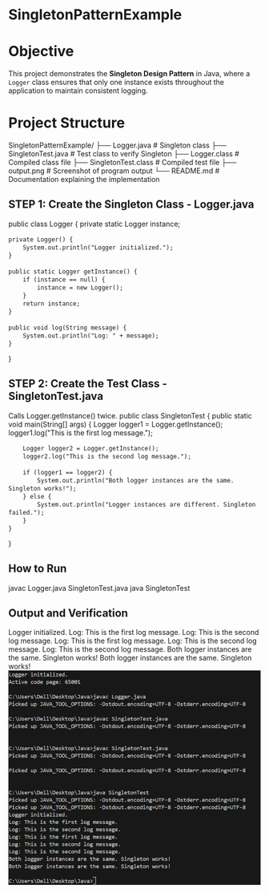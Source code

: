 # SingletonPatternExample

# Objective
This project demonstrates the **Singleton Design Pattern** in Java, where a `Logger` class ensures that only one instance exists throughout the application to maintain consistent logging.



# Project Structure

SingletonPatternExample/
├── Logger.java             # Singleton class
├── SingletonTest.java      # Test class to verify Singleton
├── Logger.class            # Compiled class file
├── SingletonTest.class     # Compiled test file
├── output.png              # Screenshot of program output
└── README.md               # Documentation explaining the implementation



## STEP 1: Create the Singleton Class - Logger.java

public class Logger {
    private static Logger instance;

    private Logger() {
        System.out.println("Logger initialized.");
    }

    public static Logger getInstance() {
        if (instance == null) {
            instance = new Logger();
        }
        return instance;
    }

    public void log(String message) {
        System.out.println("Log: " + message);
    }
}


## STEP 2: Create the Test Class - SingletonTest.java
Calls Logger.getInstance() twice.
public class SingletonTest {
    public static void main(String[] args) {
        Logger logger1 = Logger.getInstance();
        logger1.log("This is the first log message.");

        Logger logger2 = Logger.getInstance();
        logger2.log("This is the second log message.");

        if (logger1 == logger2) {
            System.out.println("Both logger instances are the same. Singleton works!");
        } else {
            System.out.println("Logger instances are different. Singleton failed.");
        }
    }
}

## How to Run
javac Logger.java SingletonTest.java
java SingletonTest

## Output and Verification

Logger initialized.
Log: This is the first log message.
Log: This is the second log message.
Log: This is the first log message.
Log: This is the second log message.
Log: This is the second log message.
Both logger instances are the same. Singleton works!
Both logger instances are the same. Singleton works!
 ![Java Singleton Pattern Execution](./output.png)